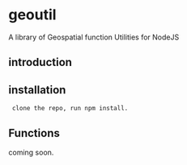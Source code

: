 geoutil
======

A library of Geospatial function Utilities for NodeJS

introduction
------------



installation
------------

     clone the repo, run npm install.

Functions
---


coming soon.
